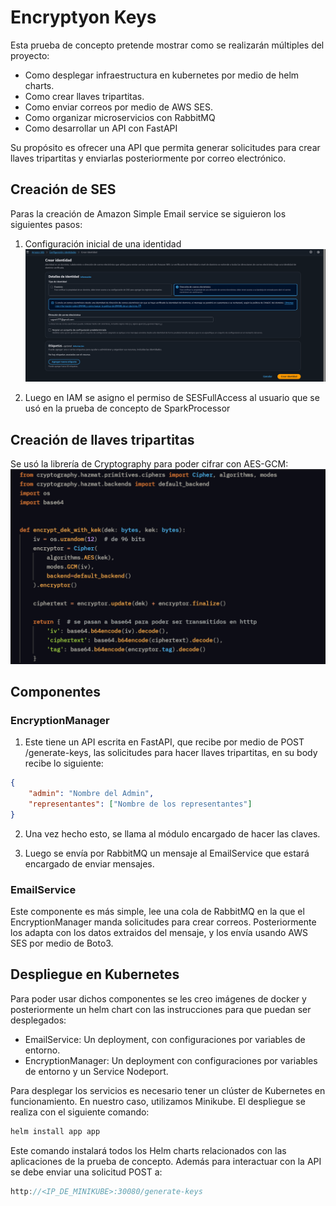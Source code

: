 # Encryptyon Keys

Esta prueba de concepto pretende mostrar como se realizarán múltiples del proyecto:
- Como desplegar infraestructura en kubernetes por medio de helm charts.
- Como crear llaves tripartitas.
- Como enviar correos por medio de AWS SES.
- Como organizar microservicios con RabbitMQ
- Como desarrollar un API con FastAPI


Su propósito es ofrecer una API que permita generar solicitudes para crear llaves tripartitas y enviarlas posteriormente por correo electrónico.
## Creación de SES

Paras la creación de Amazon Simple Email service se siguieron los siguientes pasos:

1. Configuración inicial de una identidad
![alt text](img/image-2.png)


2. Luego en IAM se asigno el permiso de SESFullAccess al usuario que se usó en la prueba de concepto de SparkProcessor

## Creación de llaves tripartitas

Se usó la librería de Cryptography para poder cifrar con AES-GCM:
![alt text](img/image.png)

## Componentes

### EncryptionManager

1. Este tiene un API escrita en FastAPI, que recibe por medio de POST /generate-keys, las solicitudes para hacer llaves tripartitas, en su body recibe lo siguiente:

``` json
{
    "admin": "Nombre del Admin",
    "representantes": ["Nombre de los representantes"]
}
```

2. Una vez hecho esto, se llama al módulo encargado de hacer las claves.

3. Luego se envía por RabbitMQ un mensaje al EmailService que estará encargado de enviar mensajes.

### EmailService

Este componente es más simple, lee una cola de RabbitMQ en la que el EncryptionManager manda solicitudes para crear correos. Posteriormente los adapta con los datos extraidos del mensaje, y los envía usando AWS SES por medio de Boto3.


## Despliegue en Kubernetes

Para poder usar dichos componentes se les creo imágenes de docker y posteriormente un helm chart con las instrucciones para que puedan ser desplegados:
- EmailService: Un deployment, con configuraciones por variables de entorno.
- EncryptionManager: Un deployment con configuraciones por variables de entorno y un Service Nodeport.

Para desplegar los servicios es necesario tener un clúster de Kubernetes en funcionamiento. En nuestro caso, utilizamos Minikube. El despliegue se realiza con el siguiente comando:
``` bash
helm install app app
```
Este comando instalará todos los Helm charts relacionados con las aplicaciones de la prueba de concepto. Además para interactuar con la API se debe enviar una solicitud POST a:

``` h
http://<IP_DE_MINIKUBE>:30080/generate-keys
```
